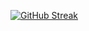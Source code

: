 [![GitHub Streak](http://github-readme-streak-stats.herokuapp.com?user=eeryczeek&theme=dark&background=000000)](https://git.io/streak-stats)
